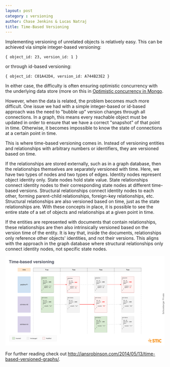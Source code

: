 ```yaml
---
layout: post
category : versioning
author: Chase Jenkins & Lucas Natraj
title: Time-Based Versioning
---
```


Implementing versioning of unrelated objects is relatively easy. This can be achieved via simple integer-based versioning:

    { object_id: 23, version_id: 1 }

or through id-based versioning:

    { object_id: C01A42D4, version_id: A744B23E2 }

In either case, the difficulty is often ensuring optimistic concurrency with the underlying data store (more on this in [Optimistic concurrency in Mongo](index.md).

However, when the data is related, the problem becomes much more difficult. One issue we had with a simple integer-based or id-based approach was the need to "bubble up" version changes through all connections. In a graph, this means every reachable object must be updated in order to ensure that we have a correct "snapshot" of that point in time. Otherwise, it becomes impossible to know the state of connections at a certain point in time.

This is where time-based versioning comes in. Instead of versioning entities and relationships with arbitrary numbers or identifiers, they are versioned based on time.

If the relationships are stored externally, such as in a graph database, then the relationships themselves are separately versioned with time. Here, we have two types of nodes and two types of edges. Identity nodes represent object identity only. State nodes hold state value. State relationships connect identity nodes to their corresponding state nodes at different time-based versions. Structural relationships connect identity nodes to each other, forming parent-child relationships, foreign-key relationships, etc. Structural relationships are also versioned based on time, just as the state relationships are. With these concepts in place, it is possible to see the entire state of a set of objects and relationships at a given point in time.

If the entities are represented with documents that contain relationships, these relationships are then also intrinsically versioned based on the version time of the entity. It is key that, inside the documents, relationships only reference other objects' identities, and not their versions. This aligns with the approach in the graph database where structural relationships only connect identity nodes, not specific state nodes.

![Example](./assets/2015-12-09-time-based-versioning-example.png)

For further reading check out <http://iansrobinson.com/2014/05/13/time-based-versioned-graphs/>.
